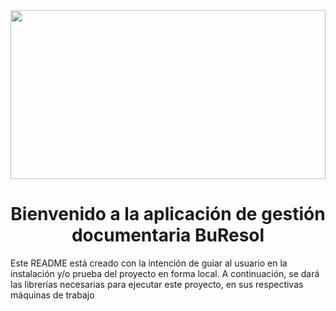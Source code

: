 <img src="https://i.morioh.com/2022/07/27/d0db7266.webp" width="100%" height="270" frameBorder="0" class="giphy-embed" allowFullScreen>


# <div align="center">Bienvenido a la aplicación de gestión documentaria BuResol</div>

Este README está creado con la intención de guiar al usuario en la instalación y/o prueba del proyecto en forma local.
A continuación, se dará las librerías necesarias para ejecutar este proyecto, en sus respectivas máquinas de trabajo
